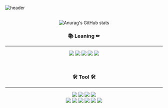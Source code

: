![header](https://capsule-render.vercel.app/api?type=waving&reversal=true&color=timeGradient&height=300&section=header&text=gurdl0525🏷%20&fontSize=90)<br><br>

<div align="center">
  
![Anurag's GitHub stats](https://github-readme-stats.vercel.app/api?username=gurdl0525&show_icons=true&theme=jolly)
  
</div>

<h3 align="center"><b>📚 Leaning ✏</b></h3>

---
<p align="center">
<img src="https://img.shields.io/badge/C-A8B9CC?style=flat-square&logo=C&logoColor=white"/></a>
<img src="https://img.shields.io/badge/Java-1E8CBE?style=flat-square&logo=Java&logoColor=white"/></a>
<img src="https://img.shields.io/badge/MySQL-4479A1?style=flat-square&logo=MySQL&logoColor=white"/></a>
<img src="https://img.shields.io/badge/Spring-6DB33F?style=flat-square&logo=Spring&logoColor=white"/></a> 
<img src="https://img.shields.io/badge/Spring Boot-6DB33F?style=flat-square&logo=SpringBoot&logoColor=white"/></a></p><br>
<h3 align="center"><b>🛠 Tool 🛠</b></h3>

---
<p align="center">
<img src="https://img.shields.io/badge/Intellij IDEA-0C70F2?style=flat-square&logo=IntellijIDEA&logoColor=white"/></a>
<img src="https://img.shields.io/badge/Visual Studio-5C2D91?style=flat-square&logo=VisualStudio&logoColor=white"/></a>
<img src="https://img.shields.io/badge/Visual Studio Code-007ACC?style=flat-square&logo=VisualStudioCode&logoColor=white"/><a>
<img src="https://img.shields.io/badge/Postman-FF6C37?style=flat-square&logo=Postman&logoColor=white"/></a>
<br>
<img src="https://img.shields.io/badge/GitHub-181717?style=flat-square&logo=GitHub&logoColor=white"/></a>
<img src="https://img.shields.io/badge/GitKraken-179287?style=flat-square&logo=GitKraken&logoColor=white"/></a>
<img src="https://img.shields.io/badge/Power Shell-5391FE?style=flat-square&logo=PowerShell&logoColor=white"/></a>
<img src="https://img.shields.io/badge/Data Grip-B36EE8?style=flat-square&logo=DataGrip&logoColor=white"/></a>
<img src="https://img.shields.io/badge/Jet Brains-F4396B?style=flat-square&logo=JetBrains&logoColor=white"/></a>
<img src="https://img.shields.io/badge/Notion-000000?style=flat-square&logo=Notion&logoColor=white"/></a></p>
<br>
